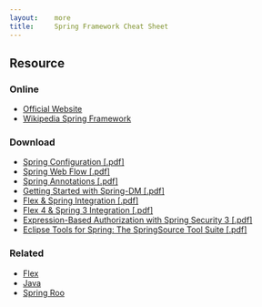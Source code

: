 ```yaml
---
layout:    more
title:     Spring Framework Cheat Sheet
---
```

<div class="content content-400">
    <div class="board board-326">
        <h2 class="board-title">Resource</h2>
        <div class="board-card">
            <h3 class="board-card-title">Online</h3>
            <ul>
                <li><a href="http://www.springsource.org/">Official Website</a></li>
                <li><a href="http://ru.wikipedia.org/wiki/Spring_Framework">Wikipedia Spring Framework</a></li>
            </ul>
        </div>
        <div class="board-card">
            <h3 class="board-card-title">Download</h3>
            <ul>
                <li><a href="http://refcardz.dzone.com/home?page=8">Spring Configuration [.pdf]</a></li>
                <li><a href="http://refcardz.dzone.com/refcardz/spring-web-flow">Spring Web Flow [.pdf]</a></li>
                <li><a href="http://refcardz.dzone.com/refcardz/spring-annotations">Spring Annotations [.pdf]</a></li>
                <li><a href="http://refcardz.dzone.com/refcardz/getting-started-spring-dm">Getting Started with Spring-DM [.pdf]</a></li>
                <li><a href="http://refcardz.dzone.com/refcardz/flex-spring-integration">Flex &amp; Spring Integration [.pdf]</a></li>
                <li><a href="http://refcardz.dzone.com/refcardz/flex-4-and-spring-3">Flex 4 &amp; Spring 3 Integration [.pdf]</a></li>
                <li><a href="http://refcardz.dzone.com/refcardz/expression-based-authorization">Expression-Based Authorization with Spring Security 3 [.pdf]</a></li>
                <li><a href="http://refcardz.dzone.com/refcardz/eclipse-tools-spring">Eclipse Tools for Spring: The SpringSource Tool Suite [.pdf]</a></li>
            </ul>
        </div>
        <div class="board-card">
            <h3 class="board-card-title">Related</h3>
            <ul>
                <li><a href="/flex" title="Flex Cheat Sheet">Flex</a></li>
                <li><a href="/java" title="Java Cheat Sheet">Java</a></li>
                <li><a href="/springroo" title="Spring Roo Cheat Sheet">Spring Roo</a></li>
            </ul>
        </div>
    </div>
</div>
